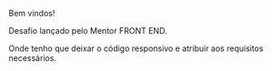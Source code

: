 Bem vindos! 

Desafio lançado pelo Mentor FRONT END. 

Onde tenho que deixar o código responsivo e atribuir aos requisitos necessários. 